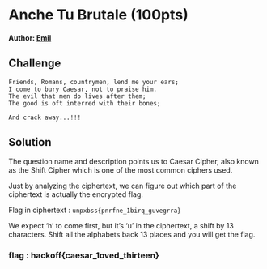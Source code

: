 # Anche Tu Brutale (100pts)
#### Author: [Emil](https://github.com/TheSkullCrushr)

## Challenge

`Friends, Romans, countrymen, lend me your ears;`  
`I come to bury Caesar, not to praise him.`  
`The evil that men do lives after them;`  
`The good is oft interred with their bones;`   

`And crack away...!!!` 
## Solution
The question name and description points us to Caesar Cipher, also known as the Shift Cipher which is one of the most common ciphers used.

Just by analyzing the ciphertext, we can figure out which part of the ciphertext is actually the encrypted flag.

Flag in ciphertext : `unpxbss{pnrfne_1birq_guvegrra}`

We expect ‘h’ to come first, but it’s ‘u’ in the ciphertext, a shift by 13 characters.
Shift all the alphabets back 13 places and you will get the flag.


### flag : hackoff{caesar_1oved_thirteen}
